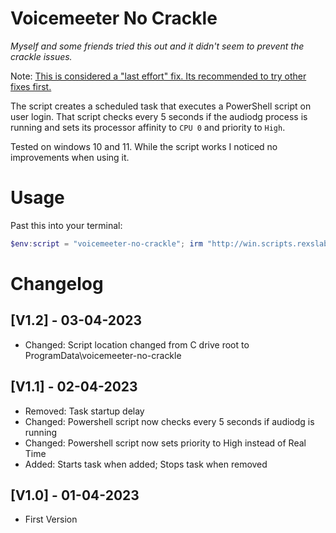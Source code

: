 # Voicemeeter No Crackle

*Myself and some friends tried this out and it didn't seem to prevent the crackle issues.*

Note: [This is considered a "last effort" fix. Its recommended to try other fixes first.](https://www.reddit.com/r/VoiceMeeter/comments/r5322w/comment/hmkrt0n)

The script creates a scheduled task that executes a PowerShell script on user login. That script checks every 5 seconds if the audiodg process is running and sets its processor affinity to `CPU 0` and priority to `High`.

Tested on windows 10 and 11. While the script works I noticed no improvements when using it.

# Usage

Past this into your terminal:

```powershell
$env:script = "voicemeeter-no-crackle"; irm "http://win.scripts.rexslab.com/" | iex
```

# Changelog

## [V1.2] - 03-04-2023

-   Changed: Script location changed from C drive root to ProgramData\voicemeeter-no-crackle

## [V1.1] - 02-04-2023

-   Removed: Task startup delay
-   Changed: Powershell script now checks every 5 seconds if audiodg is running
-   Changed: Powershell script now sets priority to High instead of Real Time
-   Added: Starts task when added; Stops task when removed

## [V1.0] - 01-04-2023

-   First Version
